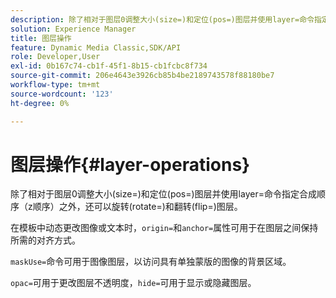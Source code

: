 ```yaml
---
description: 除了相对于图层0调整大小(size=)和定位(pos=)图层并使用layer=命令指定合成顺序（z顺序）之外，还可以旋转(rotate=)和翻转(flip=)图层。
solution: Experience Manager
title: 图层操作
feature: Dynamic Media Classic,SDK/API
role: Developer,User
exl-id: 0b167c74-cb1f-45f1-8b15-cb1fcbc8f734
source-git-commit: 206e4643e3926cb85b4be2189743578f88180be7
workflow-type: tm+mt
source-wordcount: '123'
ht-degree: 0%

---
```


# 图层操作{#layer-operations}

除了相对于图层0调整大小(size=)和定位(pos=)图层并使用layer=命令指定合成顺序（z顺序）之外，还可以旋转(rotate=)和翻转(flip=)图层。

在模板中动态更改图像或文本时，`origin=`和`anchor=`属性可用于在图层之间保持所需的对齐方式。

`maskUse=`命令可用于图像图层，以访问具有单独蒙版的图像的背景区域。

`opac=`可用于更改图层不透明度，`hide=`可用于显示或隐藏图层。

